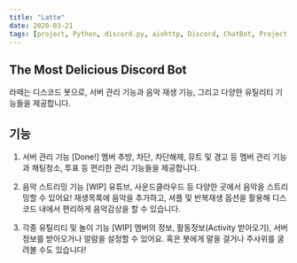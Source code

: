 ```yaml
---
title: "Latte"
date: 2020-03-21
tags: [project, Python, discord.py, aiohttp, Discord, ChatBot, Project:Desert]
---
```

## The Most Delicious Discord Bot

라떼는 디스코드 봇으로, 서버 관리 기능과 음악 재생 기능, 그리고 다양한 유틸리티 기능들을 제공합니다.

## 기능

1. 서버 관리 기능 [Done!]
멤버 추방, 차단, 차단해제, 뮤트 및 경고 등 멤버 관리 기능과 채팅청소, 투표 등 편리한 관리 기능들을 제공합니다. 

2. 음악 스트리밍 기능 [WIP]
유튜브, 사운드클라우드 등 다양한 곳에서 음악을 스트리밍할 수 있어요!
재생목록에 음악을 추가하고, 셔플 및 반복재생 옵션을 활용해 디스코드 내에서 편리하게 음악감상을 할 수 있습니다.

3. 각종 유틸리티 및 놀이 기능 [WIP]
멤버의 정보, 활동정보(Activity 받아오기), 서버 정보를 받아오거나 알람을 설정할 수 있어요. 혹은 봇에게 말을 걸거나 주사위를 굴려볼 수도 있습니다!
